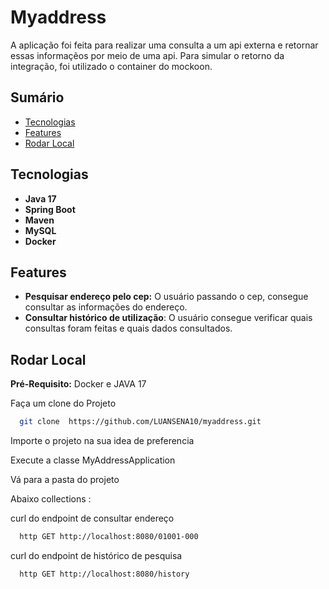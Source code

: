 # Myaddress

A aplicação foi feita para realizar uma consulta a um api externa e retornar essas informaçẽos por meio de uma api. Para simular o retorno da integração, foi utilizado o container do mockoon.

## Sumário
- [Tecnologias](#tecnologias)
- [Features](#features)
- [Rodar Local](#rodar-local)

## Tecnologias

- **Java 17**
- **Spring Boot**
- **Maven**
- **MySQL**
- **Docker**

## Features

- **Pesquisar endereço pelo cep:** O usuário passando o cep, consegue consultar as informações do endereço.
- **Consultar histórico de utilização**: O usuário consegue verificar quais consultas foram feitas e quais dados consultados.

## Rodar Local

**Pré-Requisito:** Docker e JAVA 17

Faça um clone do Projeto

```bash
  git clone  https://github.com/LUANSENA10/myaddress.git
```

Importe o projeto na sua idea de preferencia

Execute a classe MyAddressApplication

Vá para a pasta do projeto

Abaixo collections :

curl do endpoint de consultar endereço

```bash
  http GET http://localhost:8080/01001-000
```

curl do endpoint de histórico de pesquisa
```bash
  http GET http://localhost:8080/history
```
